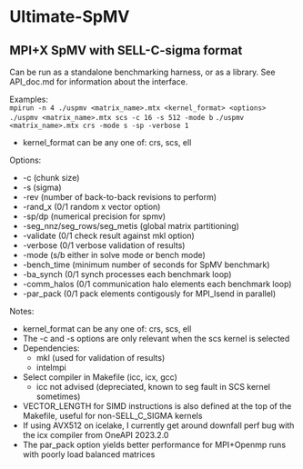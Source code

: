 # Ultimate-SpMV
## MPI+X SpMV with SELL-C-sigma format

Can be run as a standalone benchmarking harness, or as a library. See API_doc.md for information about the interface.

Examples:\
	```mpirun -n 4 ./uspmv <matrix_name>.mtx <kernel_format> <options>```
	```./uspmv <matrix_name>.mtx scs -c 16 -s 512 -mode b```
	```./uspmv <matrix_name>.mtx crs -mode s -sp -verbose 1```

- kernel_format can be any one of: crs, scs, ell

Options:
- -c (chunk size)
- -s (sigma)
- -rev (number of back-to-back revisions to perform)
- -rand_x (0/1 random x vector option)
- -sp/dp (numerical precision for spmv)
- -seg_nnz/seg_rows/seg_metis (global matrix partitioning)
- -validate (0/1 check result against mkl option)
- -verbose (0/1 verbose validation of results)
- -mode (s/b either in solve mode or bench mode)
- -bench_time (minimum number of seconds for SpMV benchmark)
- -ba_synch (0/1 synch processes each benchmark loop)
- -comm_halos (0/1 communication halo elements each benchmark loop)
- -par_pack (0/1 pack elements contigously for MPI_Isend in parallel)
 
 
Notes:
- kernel_format can be any one of: crs, scs, ell
- The -c and -s options are only relevant when the scs kernel is selected
- Dependencies:
	- mkl (used for validation of results)
	- intelmpi
- Select compiler in Makefile (icc, icx, gcc)
	- icc not advised (depreciated, known to seg fault in SCS kernel sometimes)
- VECTOR_LENGTH for SIMD instructions is also defined at the top of the Makefile, useful for non-SELL_C_SIGMA kernels
- If using AVX512 on icelake, I currently get around downfall perf bug with the icx compiler from OneAPI 2023.2.0
- The par_pack option yields better performance for MPI+Openmp runs with poorly load balanced matrices